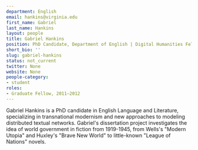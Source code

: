 ```yaml
---
department: English
email: hankins@virginia.edu
first_name: Gabriel
last_name: Hankins
layout: people
title: Gabriel Hankins
position: PhD Candidate, Department of English | Digital Humanities Fellow 2011-2012
short_bio: ''
slug: gabriel-hankins
status: not_current
twitter: None
website: None
people-category:
- student
roles:
- Graduate Fellow, 2011–2012
---
```


Gabriel Hankins is a PhD candidate in English Language and Literature, specializing in transnational modernism and new approaches to modeling distributed textual networks. Gabriel's dissertation project investigates the idea of world government in fiction from 1919-1945, from Wells's "Modern Utopia" and Huxley's "Brave New World" to little-known "League of Nations" novels.
